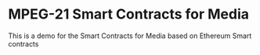 # MPEG-21 Smart Contracts for Media

This is a demo for the Smart Contracts for Media based on Ethereum Smart contracts
